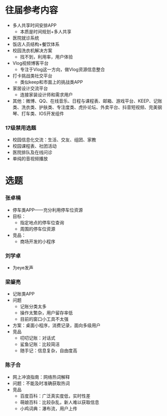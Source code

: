 # 往届参考内容

- 多人共享时间安排APP
  - 本质是时间规划+多人共享
- 医院就诊系统
- 饭店人员结构+餐饮体系
- 校园洗衣机解决方案
  - 找不到，利用率，用户体验
- Vlog视频博客平台
  - 专注于Vlog这一方向，做Vlog资源信息整合
- 打卡挑战类社交平台
  - 类似keep和市面上的挑战类APP
- 家居设计交流平台
  - 连接家装设计师和需求用户
- 其他：微博、QQ、在线音乐、日程与课程表、邮箱、游戏平台、KEEP、记账类、洗衣类、护肤类、专注度类、虎扑论坛、外卖平台、抖音短视频、完美钢琴、打车类、IOS开发组件



###  17级禁用选题

- 校园信息化交流：生活、交友、组团、家教
- 校园课程表、社团活动
- 医院排队及在线问诊
- 单纯的音视频播放



# 选题

### 张卓楠

- 停车类APP——充分利用停车位资源
- 目标：
  - 指定地点的停车位查询
  - 周围的停车位资源
- 竞品：
  - 商场开发的小程序

### 刘学卓

- 为eye发声

### 梁鋆亮

- 记账类APP
- 问题
  - 记账分类太多
  - 操作太繁杂，用户留存率低
  - 目前的窗口小工具不太强
- 方案：桌面小程序，消费记录，面向多级用户
- 竞品
  - 叨叨记账：对话式
  - 鲨鱼记账：比较简洁
  - 随手记：信息复杂，自由度高

### 陈子合

- 网上冲浪指南：网络热词解释
- 问题：不能及时准确获取热词
- 竞品
  - 百度百科：广泛真实度低，实时性差
  - 萌娘百科：比较杂乱，新人难以获取信息
  - 小鸡词典：瀑布流，用户上传

